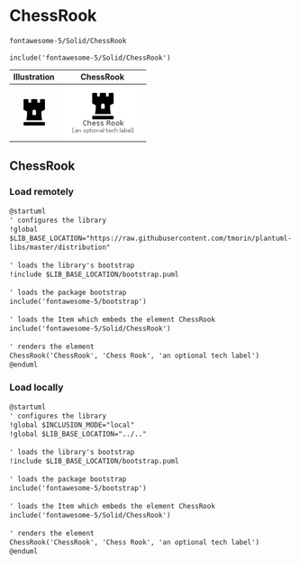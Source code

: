 # ChessRook


```text
fontawesome-5/Solid/ChessRook
```

```text
include('fontawesome-5/Solid/ChessRook')
```



| Illustration | ChessRook |
| :---: | :---: |
| ![illustration for Illustration](../../fontawesome-5/Solid/ChessRook.png) | ![illustration for ChessRook](../../fontawesome-5/Solid/ChessRook.Local.png) |




## ChessRook

### Load remotely
```plantuml
@startuml
' configures the library
!global $LIB_BASE_LOCATION="https://raw.githubusercontent.com/tmorin/plantuml-libs/master/distribution"

' loads the library's bootstrap
!include $LIB_BASE_LOCATION/bootstrap.puml

' loads the package bootstrap
include('fontawesome-5/bootstrap')

' loads the Item which embeds the element ChessRook
include('fontawesome-5/Solid/ChessRook')

' renders the element
ChessRook('ChessRook', 'Chess Rook', 'an optional tech label')
@enduml
```

### Load locally
```plantuml
@startuml
' configures the library
!global $INCLUSION_MODE="local"
!global $LIB_BASE_LOCATION="../.."

' loads the library's bootstrap
!include $LIB_BASE_LOCATION/bootstrap.puml

' loads the package bootstrap
include('fontawesome-5/bootstrap')

' loads the Item which embeds the element ChessRook
include('fontawesome-5/Solid/ChessRook')

' renders the element
ChessRook('ChessRook', 'Chess Rook', 'an optional tech label')
@enduml
```

